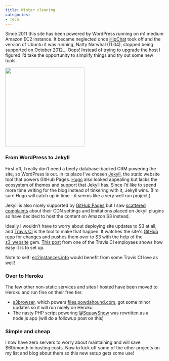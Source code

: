 ```yaml
---
title: Winter cleaning
categories:
- Tech
---
```


Since 2011 this site has been powered by WordPress running on m1.medium Amazon EC2 instance. It became neglected once [HipChat](https://www.hipchat.com) took off and the version of Ubuntu it was running, Natty Narwhal (11.04), stopped being supported on October 2012... Oops! Instead of trying to upgrade the host I figured I’d take the opportunity to simplify things and try out some new tools.

<img src="{{ site.image_url }}/jekyll-logo-2x.png" class="right" style="width: 250px">


### From WordPress to Jekyll

First off, I really don’t need a beefy database-backed CRM powering the site, so WordPress is out. In its place I’ve chosen [Jekyll](http://jekyllrb.com/), the static website tool that powers GitHub Pages. [Hugo](http://gohugo.io/) also looked appealing but lacks the ecosystem of themes and support that Jekyll has. Since I’d like to spend more time writing for the blog instead of tinkering with it, Jekyll wins. (I'm sure Hugo will catch up in time - it seems like a very well run project.)

Jekyll is also nicely supported by [GitHub Pages](https://pages.github.com/) but I saw [scattered](http://discuss.gohugo.io/t/hosting-amazon-s3-vs-github-gh-pages-vs/340) [complaints](http://www.jhsheridan.com/2012/06/25/goodbye-github-pages-hello-amazon-s3/) about their CDN settings and limitations placed on Jekyll plugins so have decided to host the content on Amazon S3 instead.

Ideally I wouldn’t have to worry about deploying site updates to S3 at all, and [Travis CI](https://travis-ci.org) is the tool to make that happen. It watches the site's [GitHub repo](https://github.com/powdahound/powdahound.com) for changes and pushes them over to S3 with the help of the [s3_website](https://github.com/laurilehmijoki/s3_website) gem. [This post](http://www.paperplanes.de/2013/8/13/deploying-your-jekyll-blog-to-s3-with-travis-ci.html) from one of the Travis CI employees shows how easy it is to set up.

Note to self: [ec2instances.info](http://ec2instances.info) would benefit from some Travis CI love as well!


### Over to Heroku

The few other non-static services and sites I hosted have been moved to Heroku and run fine on their free tier.

* [s3browser](https://github.com/powdahound/s3browser), which powers [files.powdahound.com](http://files.powdahound.com), got some minor updates so it will run nicely on Heroku
* The nasty PHP script powering [@SquawSnow](https://twitter.com/squawsnow) was rewritten as a node.js app (will do a followup post on this)


### Simple and cheap

I now have zero servers to worry about maintaining and will save $60/month in hosting costs. Now to kick off some of the other projects on my list and blog about them so this new setup gets some use!
